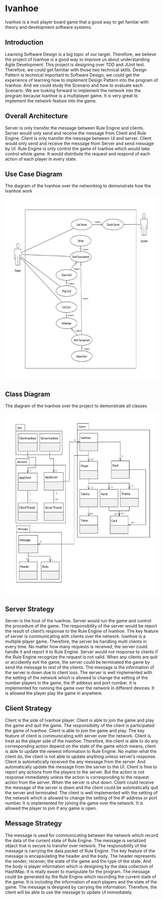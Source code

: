 Ivanhoe
===================================

Ivanhoe is a muti player board game that a good way to get familar with theory and development software systems.


Introduction
------------

Learning Software Design is a big topic of our target. Therefore, we believe the
project of Ivanhoe is a good way to improve us about understanding Agile Development.
This project is designing over TDD and JUnit test. Therefore, we could get familiar with
those two technical skills. Design Pattern is technical important to Software Design; we
could get the experience of learning how to implement Design Pattern into the program of
Ivanhoe. And we could study the Scenario and how to evaluate each Scenario. We are
looking forward to implement the network into the program because Ivanhoe is a multiplayer
game. It is very great to implement the network feature into the game.


Overall Architecture
--------------------

Server is only transfer the message between Rule Engine and clients. Server would
only send and receive the message from Client and Rule Engine. Client is only transfer the
message between UI and server. Client would only send and receive the message from
Server and send message by UI. Rule Engine is only control the game of Ivanhoe which
would take control whole game. It would distribute the request and respond of each action
of each player in every state.


Use Case Diagram
----------------

The diagram of the Ivanhoe over the networking to demonstrate how the Ivanhoe
work

<img src="Report/Images/Use Case Diagram.jpg" height="600" alt="Screenshot"/> 


Class Diagram
----------------

The diagram of the Ivanhoe over the project to demonstrate all classes

<img src="Report/Images/Class Diagram.jpg" height="600" alt="Screenshot"/> 


Server Strategy
---------------

Server is the host of the Ivanhoe. Server would run the game and control the
procedure of the game. The responsibility of the server would be report the result of client’s
response to the Rule Engine of Ivanhoe. The key feature of server is communicating with
clients over the network. Ivanhoe is a multiple player game. Therefore, the server be
handling multi clients in every time. No matter how many requests is received, the server
could handle it and report it to Rule Engine. Server would not response to clients if the Rule
Engine recognize the request is not valid. When any clients are quit or accidently exit the
game, the server could be terminated the game by send the message to rest of the clients.
The message is the information of the server is down due to client loss. The server is well
implemented with the setting of the network which is allowed to change the setting of the
number players in the game, the IP address and port number. It is implemented for running
the game over the network in different devices. It is allowed the player play the game in
anywhere.


Client Strategy
---------------

Client is the side of Ivanhoe player. Client is able to join the game and play the game
and quit the game. The responsibility of the client is participated the game of Ivanhoe.
Client is able to join the game and play. The key feature of client is communicating with
server over the network. Client is treat as the player side of the Ivanhoe. Therefore, the
client is able to do any corresponding action depend on the state of the game which means,
client is able to update the newest information to Rule Engine. No matter what the client do,
the client is not able to update anything unless server’s response. Client is automatically
received the any message from the server. And automatically update the message from the
server to the UI. Client is free to report any actions from the players to the server. But the
action is not response immediately unless the action is corresponding to the request action
from the server. When the server is shut down. Client could receive the message of the
server is down and the client could be automatically quit the server and terminated. The
client is well implemented with the setting of the network which is allowed to change the
setting of the IP address or port number. It is implemented for joining the game over the
network. It is allowed the player to join if any game is open.


Message Strategy
----------------
The message is used for communicating between the network which record the data
of the current state of Rule Engine. The message is serialized object that is secure to
transfer over network. The responsibility of the message is carrying the data packet of Rule
Engine. The key feature of the message is encapsulating the header and the body. The
header represents the sender, receiver, the state of the game and the type of the state. And
the body is player information which is designing by the data collection of HashMap. It is
really easier to manipulate for the program. The message could be generated by the Rule
Engine which recording the current state of the game. It is including the information of
each players and the state of the game. The message is designed by carrying the
information. Therefore, the client will be able to use the message to update UI immediately.